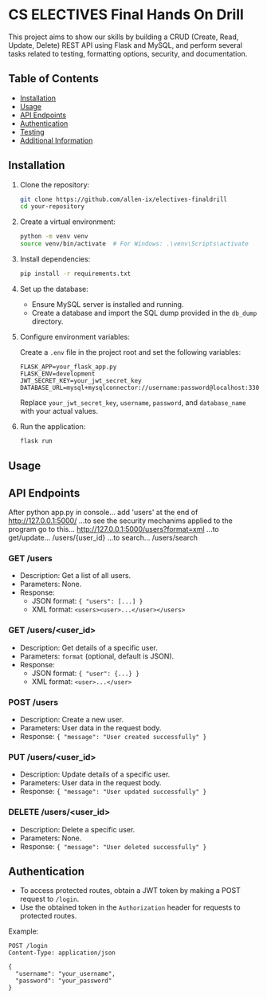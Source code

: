 # CS ELECTIVES Final Hands On Drill

This project aims to show our skills by building a CRUD (Create, Read, Update, Delete) REST API using Flask and MySQL, and perform several tasks related to testing, formatting options, security, and documentation. 

## Table of Contents

- [Installation](#installion)
- [Usage](#usage)
- [API Endpoints](#api-endpoints)
- [Authentication](#authentication)
- [Testing](#testing)
- [Additional Information](#additional-information)

## Installation

1. Clone the repository:

    ```bash
    git clone https://github.com/allen-ix/electives-finaldrill
    cd your-repository
    ```

2. Create a virtual environment:

    ```bash
    python -m venv venv
    source venv/bin/activate  # For Windows: .\venv\Scripts\activate
    ```

3. Install dependencies:

    ```bash
    pip install -r requirements.txt
    ```

4. Set up the database:

    - Ensure MySQL server is installed and running.
    - Create a database and import the SQL dump provided in the `db_dump` directory.

5. Configure environment variables:

    Create a `.env` file in the project root and set the following variables:

    ```env
    FLASK_APP=your_flask_app.py
    FLASK_ENV=development
    JWT_SECRET_KEY=your_jwt_secret_key
    DATABASE_URL=mysql+mysqlconnector://username:password@localhost:3306/database_name
    ```

    Replace `your_jwt_secret_key`, `username`, `password`, and `database_name` with your actual values.

6. Run the application:

    ```bash
    flask run
    ```

## Usage
## API Endpoints

After python app.py in console... 
add 'users' at the end of http://127.0.0.1:5000/
...to see the security mechanims applied to the program go to this... http://127.0.0.1:5000/users?format=xml
...to get/update... /users/{user_id} ...to search... /users/search

### GET /users

- Description: Get a list of all users.
- Parameters: None.
- Response:
  - JSON format: `{ "users": [...] }`
  - XML format: `<users><user>...</user></users>`

### GET /users/<user_id>

- Description: Get details of a specific user.
- Parameters: `format` (optional, default is JSON).
- Response:
  - JSON format: `{ "user": {...} }`
  - XML format: `<user>...</user>`

### POST /users

- Description: Create a new user.
- Parameters: User data in the request body.
- Response: `{ "message": "User created successfully" }`

### PUT /users/<user_id>

- Description: Update details of a specific user.
- Parameters: User data in the request body.
- Response: `{ "message": "User updated successfully" }`

### DELETE /users/<user_id>

- Description: Delete a specific user.
- Parameters: None.
- Response: `{ "message": "User deleted successfully" }`

## Authentication

- To access protected routes, obtain a JWT token by making a POST request to `/login`.
- Use the obtained token in the `Authorization` header for requests to protected routes.

Example:
   ```http
   POST /login
   Content-Type: application/json

   {
     "username": "your_username",
     "password": "your_password"
   }
